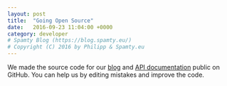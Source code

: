 ```yaml
---
layout: post
title:  "Going Open Source"
date:   2016-09-23 11:04:00 +0000
category: developer
# Spamty Blog (https://blog.spamty.eu/)
# Copyright (C) 2016 by Philipp & Spamty.eu
---
```

We made the source code for our [blog](https://github.com/Spamty/blog) and [API documentation](https://github.com/Spamty/api-docs) public on GitHub. 
You can help us by editing mistakes and improve the code.
